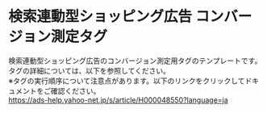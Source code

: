 # 検索連動型ショッピング広告 コンバージョン測定タグ

検索連動型ショッピング広告のコンバージョン測定用タグのテンプレートです。<br>
タグの詳細については、以下を参照してください。<br>
※タグの実行順序について注意点があります。以下のリンクをクリックしてドキュメントをご確認ください。<br>
https://ads-help.yahoo-net.jp/s/article/H000048550?language=ja
